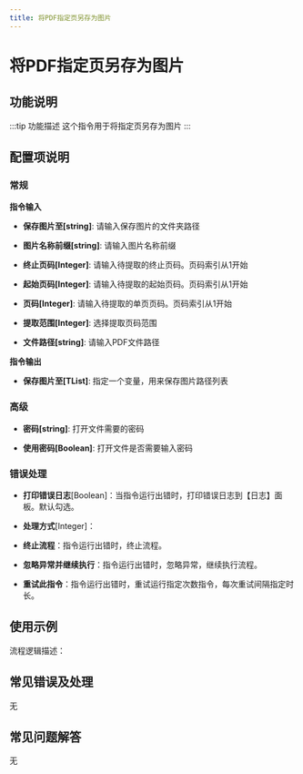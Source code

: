 ```yaml
---
title: 将PDF指定页另存为图片
---
```


# 将PDF指定页另存为图片

## 功能说明

:::tip 功能描述
这个指令用于将指定页另存为图片
:::

## 配置项说明

### 常规

**指令输入**

- **保存图片至[string]**: 请输入保存图片的文件夹路径

- **图片名称前缀[string]**: 请输入图片名称前缀

- **终止页码[Integer]**: 请输入待提取的终止页码。页码索引从1开始

- **起始页码[Integer]**: 请输入待提取的起始页码。页码索引从1开始

- **页码[Integer]**: 请输入待提取的单页页码。页码索引从1开始

- **提取范围[Integer]**: 选择提取页码范围

- **文件路径[string]**: 请输入PDF文件路径


**指令输出**

- **保存图片至[TList<String>]**: 指定一个变量，用来保存图片路径列表

### 高级

- **密码[string]**: 打开文件需要的密码

- **使用密码[Boolean]**: 打开文件是否需要输入密码

### 错误处理

- **打印错误日志**[Boolean]：当指令运行出错时，打印错误日志到【日志】面板。默认勾选。

- **处理方式**[Integer]：

 - **终止流程**：指令运行出错时，终止流程。

 - **忽略异常并继续执行**：指令运行出错时，忽略异常，继续执行流程。

 - **重试此指令**：指令运行出错时，重试运行指定次数指令，每次重试间隔指定时长。

## 使用示例

流程逻辑描述：

## 常见错误及处理

无

## 常见问题解答

无

